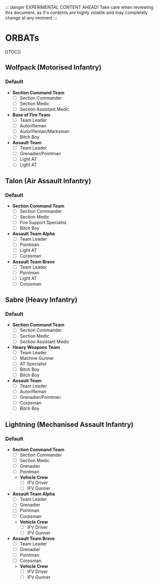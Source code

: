::: danger EXPERIMENTAL CONTENT AHEAD!
Take care when reviewing this document, as it's contents are highly volatile and may completely change at any moment
:::

# ORBATs

[[TOC]]

<!--
## Legend

Symbol | Meaning
:- [ ]:|:- [ ]:
`**` | Element Leadership
-->

## Wolfpack (Motorised Infantry)

### Default

- **Section Command Team**
  - [ ] Section Commander
  - [ ] Section Medic
  - [ ] Section Assistant Medic
- **Base of Fire Team**
  - [ ] Team Leader
  - [ ] Autorifleman
  - [ ] Autorifleman/Marksman
  - [ ] Bitch Boy
- **Assault Team**
  - [ ] Team Leader
  - [ ] Grenadier/Pointman
  - [ ] Light AT
  - [ ] Light AT

## Talon (Air Assault Infantry)

### Default

- **Section Command Team**
  - [ ] Section Commander
  - [ ] Section Medic
  - [ ] Fire Support Specialist
  - [ ] Bitch Boy
- **Assault Team Alpha**
  - [ ] Team Leader
  - [ ] Pointman
  - [ ] Light AT
  - [ ] Corpsman
- **Assault Team Bravo**
  - [ ] Team Leader
  - [ ] Pointman
  - [ ] Light AT
  - [ ] Corpsman

## Sabre (Heavy Infantry)

### Default

- **Section Command Team**
  - [ ] Section Commander
  - [ ] Section Medic
  - [ ] Section Assistant Medic
- **Heavy Weapons Team**
  - [ ] Team Leader
  - [ ] Machine Gunner
  - [ ] AT Specialist
  - [ ] Bitch Boy
  - [ ] Bitch Boy
- **Assault Team**
  - [ ] Team Leader
  - [ ] Autorifleman
  - [ ] Grenadier/Pointman
  - [ ] Corpsman
  - [ ] Bitch Boy

## Lightning (Mechanised Assault Infantry)

### Default

- **Section Command Team**
  - [ ] Section Commander
  - [ ] Section Medic
  - [ ] Grenadier
  - [ ] Pointman
  - **Vehicle Crew**
    - [ ] IFV Driver
    - [ ] IFV Gunner
- **Assault Team Alpha**
  - [ ] Team Leader
  - [ ] Grenadier
  - [ ] Pointman
  - [ ] Corpsman
  - **Vehicle Crew**
    - [ ] IFV Driver
    - [ ] IFV Gunner
- **Assault Team Bravo**
  - [ ] Team Leader
  - [ ] Grenadier
  - [ ] Pointman
  - [ ] Corpsman
  - **Vehicle Crew**
    - [ ] IFV Driver
    - [ ] IFV Gunner
